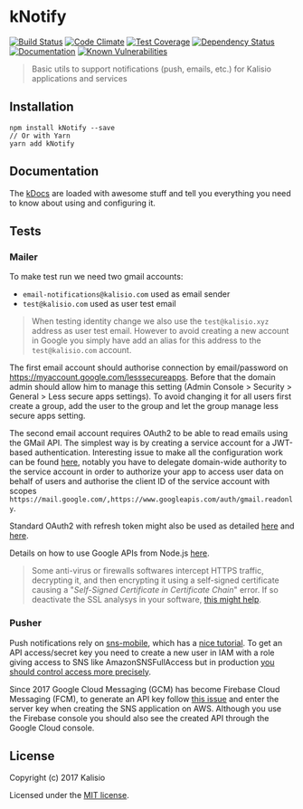 # kNotify

[![Build Status](https://travis-ci.org/kalisio/kNotify.png?branch=master)](https://travis-ci.org/kalisio/kNotify)
[![Code Climate](https://codeclimate.com/github/kalisio/kNotify/badges/gpa.svg)](https://codeclimate.com/github/kalisio/kNotify)
[![Test Coverage](https://codeclimate.com/github/kalisio/kNotify/badges/coverage.svg)](https://codeclimate.com/github/kalisio/kNotify/coverage)
[![Dependency Status](https://img.shields.io/david/kalisio/kNotify.svg?style=flat-square)](https://david-dm.org/kalisio/kNotify)
[![Documentation](https://img.shields.io/badge/documentation-available-brightgreen.svg)](https://kalisio.gitbooks.io/kalisio/api)
[![Known Vulnerabilities](https://snyk.io/test/github/kalisio/kNotify/badge.svg)](https://snyk.io/test/github/kalisio/kNotify)

> Basic utils to support notifications (push, emails, etc.) for Kalisio applications and services

## Installation

```
npm install kNotify --save
// Or with Yarn
yarn add kNotify
```

## Documentation

The [kDocs](https://kalisio.gitbooks.io/kalisio/) are loaded with awesome stuff and tell you everything you need to know about using and configuring it.

## Tests

### Mailer

To make test run we need two gmail accounts:
* `email-notifications@kalisio.com` used as email sender
* `test@kalisio.com` used as user test email

> When testing identity change we also use the `test@kalisio.xyz` address as user test email. However to avoid creating a new account in Google you simply have add an alias for this address to the `test@kalisio.com` account.

The first email account should authorise connection by email/password on https://myaccount.google.com/lesssecureapps. Before that the domain admin should allow him to manage this setting (Admin Console > Security > General > Less secure apps settings). To avoid changing it for all users first create a group, add the user to the group and let the group manage less secure apps setting.

The second email account requires OAuth2 to be able to read emails using the GMail API. The simplest way is by creating a service account for a JWT-based authentication. Interesting issue to make all the configuration work can be found [here](https://stackoverflow.com/a/29328258), notably you have to delegate domain-wide authority to the service account in order to authorize your app to access user data on behalf of users and authorise the client ID of the service account with scopes `https://mail.google.com/,https://www.googleapis.com/auth/gmail.readonly`.

Standard OAuth2 with refresh token might also be used as detailed [here](https://medium.com/@pandeysoni/nodemailer-service-in-node-js-using-smtp-and-xoauth2-7c638a39a37e) and [here](https://medium.com/@pandeysoni/nodemailer-service-in-node-js-using-smtp-and-xoauth2-7c638a39a37e).

Details on how to use Google APIs from Node.js [here](https://github.com/google/google-api-nodejs-client#authorizing-and-authenticating).

> Some anti-virus or firewalls softwares intercept HTTPS traffic, decrypting it, and then encrypting it using a self-signed certificate causing a "*Self-Signed Certificate in Certificate Chain*" error. If so deactivate the SSL analysys in your software, [this might help](https://github.com/CawaMS/StorageExplorerTroubleshootingGuide/blob/master/se-troubleshooting-guide.md).

### Pusher

Push notifications rely on [sns-mobile](https://github.com/evanshortiss/sns-mobile), which has a [nice tutorial](http://evanshortiss.com/development/mobile/2014/02/22/sns-push-notifications-using-nodejs.html). To get an API access/secret key you need to create a new user in IAM with a role giving access to SNS like AmazonSNSFullAccess but in production [you should control access more precisely](http://docs.aws.amazon.com/sns/latest/dg/UsingIAMwithSNS.html).

Since 2017 Google Cloud Messaging (GCM) has become Firebase Cloud Messaging (FCM), to generate an API key follow [this issue](https://stackoverflow.com/questions/39417797/amazon-sns-platform-credentials-are-invalid-when-re-entering-a-gcm-api-key-th) and enter the server key when creating the SNS application on AWS. Although you use the Firebase console you should also see the created API through the Google Cloud console.

## License

Copyright (c) 2017 Kalisio

Licensed under the [MIT license](LICENSE).

